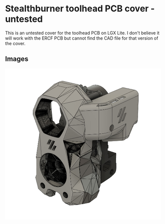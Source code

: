 # Stealthburner toolhead PCB cover - untested

This is an untested cover for the toolhead PCB on LGX Lite. I don't believe it will work with the ERCF PCB but cannot find the CAD file for that version of the cover.

## Images
![](./Images/Stealtburner_toolhead_PCB_cover_01.jpg)
